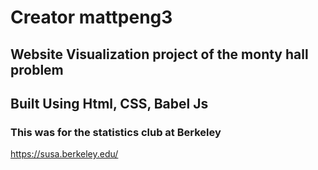 # Creator mattpeng3
## Website Visualization project of the monty hall problem
## Built Using Html, CSS, Babel Js
### This was for the statistics club at Berkeley
https://susa.berkeley.edu/
